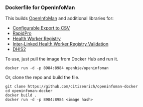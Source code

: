 ### Dockerfile for OpenInfoMan

This builds [OpenInfoMan](https://github.com/openhie/openinfoman) and additional libraries for:
+ [Configurable Export to CSV](https://github.com/openhie/openinfoman-csv)
+ [RapidPro](https://github.com/openhie/openinfoman-rapidpro)
+ [Health Worker Registry](https://github.com/openhie/openinfoman-hwr)
+ [Inter-Linked Health Worker Registry Validation](https://github.com/openhie/openinfoman-ilr)
+ [DHIS2](https://github.com/openhie/openinfoman-dhis)

To use, just pull the image from Docker Hub and run it.
```
docker run -d -p 8984:8984 openhie/openinfoman
```

Or, clone the repo and build the file.
```
git clone https://github.com/citizenrich/openinfoman-docker
cd openinfoman-docker
docker build .
docker run -d -p 8984:8984 <image hash>
```
